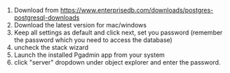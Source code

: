 1. Download from  https://www.enterprisedb.com/downloads/postgres-postgresql-downloads
2. Download the latest version for mac/windows
3. Keep all settings as default and click next, set you password (remember the password which you need to access the database)
4. uncheck the stack wizard 
5. Launch the installed Pgadmin app from your system
6. click "server" dropdown under object explorer and enter the password.